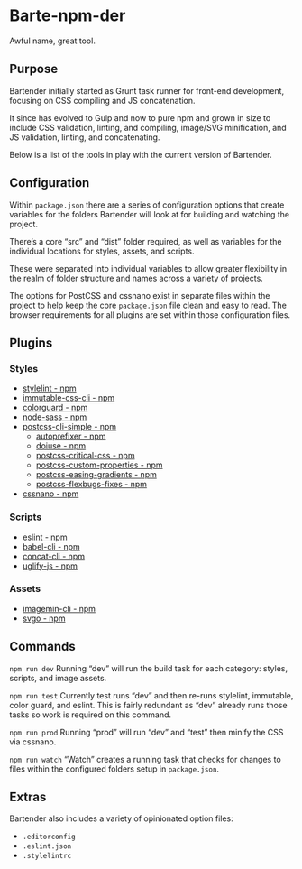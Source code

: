 # Barte-npm-der

Awful name, great tool.

## Purpose
Bartender initially started as Grunt task runner for front-end development, focusing on CSS compiling and JS concatenation.

It since has evolved to Gulp and now to pure npm and grown in size to include CSS validation, linting, and compiling, image/SVG minification, and JS validation, linting, and concatenating.

Below is a list of the tools in play with the current version of Bartender.

## Configuration
Within `package.json` there are a series of configuration options that create variables for the folders Bartender will look at for building and watching the project.

There’s a core “src” and “dist” folder required, as well as variables for the individual locations for styles, assets, and scripts.

These were separated into individual variables to allow greater flexibility in the realm of folder structure and names across a variety of projects.

The options for PostCSS and cssnano exist in separate files within the project to help keep the core `package.json` file clean and easy to read. The browser requirements for all plugins are set within those configuration files.

## Plugins
### Styles
- [stylelint  -  npm](https://www.npmjs.com/package/stylelint)
- [immutable-css-cli  -  npm](https://www.npmjs.com/package/immutable-css-cli)
- [colorguard  -  npm](https://www.npmjs.com/package/colorguard)
- [node-sass  -  npm](https://www.npmjs.com/package/node-sass)
- [postcss-cli-simple  -  npm](https://www.npmjs.com/package/postcss-cli-simple)
	- [autoprefixer  -  npm](https://www.npmjs.com/package/autoprefixer)
	- [doiuse  -  npm](https://www.npmjs.com/package/doiuse)
	- [postcss-critical-css  -  npm](https://www.npmjs.com/package/postcss-critical-css)
	- [postcss-custom-properties  -  npm](https://www.npmjs.com/package/postcss-custom-properties)
	- [postcss-easing-gradients  -  npm](https://www.npmjs.com/package/postcss-easing-gradients)
	- [postcss-flexbugs-fixes  -  npm](https://www.npmjs.com/package/postcss-flexbugs-fixes)
- [cssnano  -  npm](https://www.npmjs.com/package/cssnano)

### Scripts
- [eslint  -  npm](https://www.npmjs.com/package/eslint)
- [babel-cli  -  npm](https://www.npmjs.com/package/babel-cli)
- [concat-cli  -  npm](https://www.npmjs.com/package/concat-cli)
- [uglify-js  -  npm](https://www.npmjs.com/package/uglify-js)

### Assets
- [imagemin-cli  -  npm](https://www.npmjs.com/package/imagemin-cli)
- [svgo  -  npm](https://www.npmjs.com/package/svgo)


## Commands
`npm run dev`
Running “dev” will run the build task for each category: styles, scripts, and image assets.

`npm run test`
Currently test runs “dev” and then re-runs stylelint, immutable, color guard, and eslint. This is fairly redundant as “dev” already runs those tasks so work is required on this command.

`npm run prod`
Running “prod” will run “dev” and “test” then minify the CSS via cssnano.

`npm run watch`
“Watch” creates a running task that checks for changes to files within the configured folders setup in `package.json`.


## Extras
Bartender also includes a variety of opinionated option files:
- `.editorconfig`
- `.eslint.json`
- `.stylelintrc`
